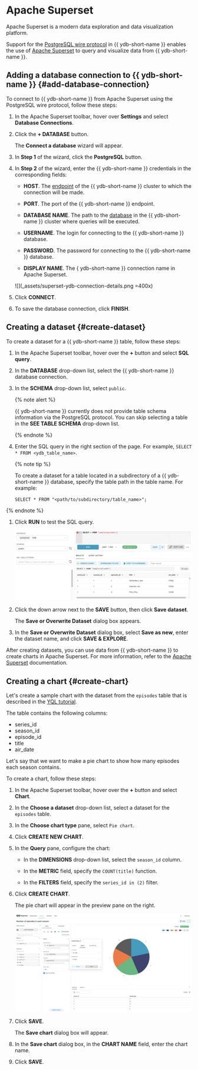# Apache Superset

Apache Superset is a modern data exploration and data visualization platform.

Support for the [PostgreSQL wire protocol](../../postgresql/intro.md) in {{ ydb-short-name }} enables the use of [Apache Superset](https://superset.apache.org/) to query and visualize data from {{ ydb-short-name }}.


## Adding a database connection to {{ ydb-short-name }} {#add-database-connection}

To connect to {{ ydb-short-name }} from Apache Superset using the PostgreSQL wire protocol, follow these steps:

1. In the Apache Superset toolbar, hover over **Settings** and select **Database Connections**.

1. Click the **+ DATABASE** button.

     The **Connect a database** wizard will appear.

1. In **Step 1** of the wizard, click the **PostgreSQL** button.

1. In **Step 2** of the wizard, enter the {{ ydb-short-name }} credentials in the corresponding fields:

    * **HOST**. The [endpoint](https://ydb.tech/docs/en/concepts/connect#endpoint) of the {{ ydb-short-name }} cluster to which the connection will be made.

    * **PORT**. The port of the {{ ydb-short-name }} endpoint.

    * **DATABASE NAME**. The path to the [database](../../concepts/glossary.md#database) in the {{ ydb-short-name }} cluster where queries will be executed.

    * **USERNAME**. The login for connecting to the {{ ydb-short-name }} database.

    * **PASSWORD**. The password for connecting to the {{ ydb-short-name }} database.

    * **DISPLAY NAME**. The { ydb-short-name }} connection name in Apache Superset.

    ![](_assets/superset-ydb-connection-details.png =400x)

1. Click **CONNECT**.

1. To save the database connection, click **FINISH**.

## Creating a dataset {#create-dataset}

To create a dataset for a {{ ydb-short-name }} table, follow these steps:

1. In the Apache Superset toolbar, hover over the **+** button and select **SQL query**.

1. In the **DATABASE** drop-down list, select the {{ ydb-short-name }} database connection.

1. In the **SCHEMA** drop-down list, select `public`.

    {% note alert %}

    {{ ydb-short-name }} currently does not provide table schema information via the PostgreSQL protocol. You can skip selecting a table in the **SEE TABLE SCHEMA** drop-down list.

    {% endnote %}

4. Enter the SQL query in the right section of the page. For example, `SELECT * FROM <ydb_table_name>`.

    {% note tip %}

    To create a dataset for a table located in a subdirectory of a {{ ydb-short-name }} database, specify the table path in the table name. For example:

    ```yql
    SELECT * FROM "<path/to/subdirectory/table_name>";
    ```

  {% endnote %}

1. Click **RUN** to test the SQL query.

    ![](_assets/superset-sql-query.png)

1. Click the down arrow next to the **SAVE** button, then click **Save dataset**.

    The **Save or Overwrite Dataset** dialog box appears.

1. In the **Save or Overwrite Dataset** dialog box, select **Save as new**, enter the dataset name, and click **SAVE & EXPLORE**.

After creating datasets, you can use data from {{ ydb-short-name }} to create charts in Apache Superset. For more information, refer to the [Apache Superset](https://superset.apache.org/docs/intro/) documentation.


## Creating a chart {#create-chart}

Let's create a sample chart with the dataset from the `episodes` table that is described in the [YQL tutorial](../../dev/yql-tutorial/index.md).

The table contains the following columns:
* series_id
* season_id
* episode_id
* title
* air_date

Let's say that we want to make a pie chart to show how many episodes each season contains.

To create a chart, follow these steps:

1. In the Apache Superset toolbar, hover over the **+** button and select **Chart**.

1. In the **Choose a dataset** drop-down list, select a dataset for the `episodes` table.

1. In the **Choose chart type** pane, select `Pie chart`.

1. Click **CREATE NEW CHART**.

1. In the **Query** pane, configure the chart:

    * In the **DIMENSIONS** drop-down list, select the `season_id` column.

    * In the **METRIC** field, specify the `COUNT(title)` function.

    * In the **FILTERS** field, specify the `series_id in (2)` filter.

1. Click **CREATE CHART**.

    The pie chart will appear in the preview pane on the right.

    ![](_assets/superset-sample-chart.png)

1. Click **SAVE**.

    The **Save chart** dialog box will appear.

1. In the **Save chart** dialog box, in the **CHART NAME** field, enter the chart name.

1. Click **SAVE**.
